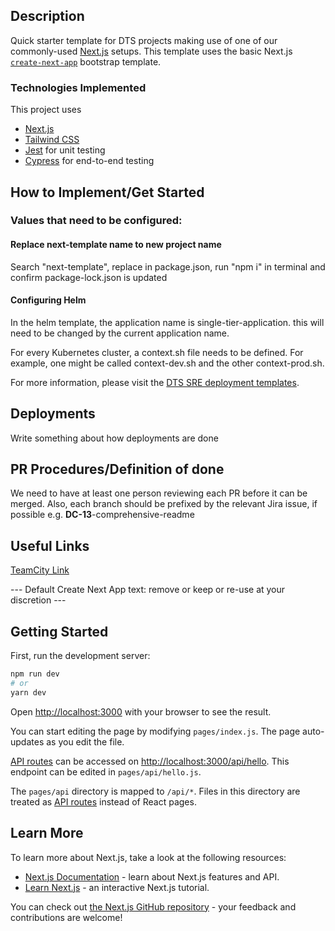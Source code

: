 ## Description

Quick starter template for DTS projects making use of one of our commonly-used [Next.js](https://nextjs.org/) setups.
This template uses the basic Next.js [`create-next-app`](https://github.com/vercel/next.js/tree/canary/packages/create-next-app) bootstrap template.

### Technologies Implemented

This project uses

- [Next.js](https://nextjs.org/)
- [Tailwind CSS](https://tailwindcss.com/)
- [Jest](https://jestjs.io/) for unit testing
- [Cypress](https://www.cypress.io/) for end-to-end testing

## How to Implement/Get Started

### Values that need to be configured:

#### Replace next-template name to new project name

Search "next-template", replace in package.json, run "npm i" in terminal and confirm package-lock.json is updated

#### Configuring Helm

In the helm template, the application name is single-tier-application. this will need to be changed by the current application name.

For every Kubernetes cluster, a context.sh file needs to be defined. For example, one might be called context-dev.sh and the other context-prod.sh.

For more information, please visit the [DTS SRE deployment templates](https://github.com/DTS-STN/dts-sre-deployment-templates/tree/main/kubernetes-helm-template).

## Deployments

Write something about how deployments are done

## PR Procedures/Definition of done

We need to have at least one person reviewing each PR before it can be merged. Also, each branch should be prefixed by the relevant Jira issue, if possible e.g. **DC-13**-comprehensive-readme

## Useful Links

[TeamCity Link](https://teamcity.dts-stn.com/)

--- Default Create Next App text: remove or keep or re-use at your discretion ---

## Getting Started

First, run the development server:

```bash
npm run dev
# or
yarn dev
```

Open [http://localhost:3000](http://localhost:3000) with your browser to see the result.

You can start editing the page by modifying `pages/index.js`. The page auto-updates as you edit the file.

[API routes](https://nextjs.org/docs/api-routes/introduction) can be accessed on [http://localhost:3000/api/hello](http://localhost:3000/api/hello). This endpoint can be edited in `pages/api/hello.js`.

The `pages/api` directory is mapped to `/api/*`. Files in this directory are treated as [API routes](https://nextjs.org/docs/api-routes/introduction) instead of React pages.

## Learn More

To learn more about Next.js, take a look at the following resources:

- [Next.js Documentation](https://nextjs.org/docs) - learn about Next.js features and API.
- [Learn Next.js](https://nextjs.org/learn) - an interactive Next.js tutorial.

You can check out [the Next.js GitHub repository](https://github.com/vercel/next.js/) - your feedback and contributions are welcome!
